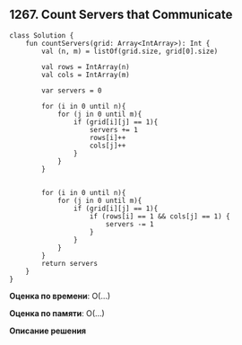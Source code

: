 ## 1267. Count Servers that Communicate

```
class Solution {
    fun countServers(grid: Array<IntArray>): Int {
        val (n, m) = listOf(grid.size, grid[0].size)

        val rows = IntArray(n)
        val cols = IntArray(m)

        var servers = 0

        for (i in 0 until n){
            for (j in 0 until m){
                if (grid[i][j] == 1){
                    servers += 1
                    rows[i]++
                    cols[j]++
                }
            }
        }


        for (i in 0 until n){
            for (j in 0 until m){
                if (grid[i][j] == 1){
                    if (rows[i] == 1 && cols[j] == 1) {
                        servers -= 1
                    }
                }
            }
        }
        return servers
    }
}

```

**Оценка по времени**: О(...)


**Оценка по памяти**: О(...)


**Описание решения**
```

```
